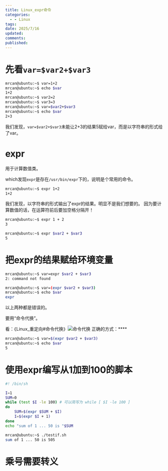 ```yaml
---
title: Linux_expr命令
categories:
  - - Linux
tags: 
date: 2025/7/16
updated: 
comments: 
published:
---
```

# 先看`var=$var2+$var3`
```sh
mrcan@ubuntu:~$ var=1+2
mrcan@ubuntu:~$ echo $var
1+2
mrcan@ubuntu:~$ var2=2
mrcan@ubuntu:~$ var3=3
mrcan@ubuntu:~$ var=$var2+$var3
mrcan@ubuntu:~$ echo $var
2+3
```
我们发现，`var=$var2+$var3`未能让2+3的结果5赋给var，而是以字符串的形式给了var。
# expr
用于计算数值类。

which发现`expr`是存在`/usr/bin/expr`下的，说明是个常用的命令。
```sh
mrcan@ubuntu:~$ expr 1+2
1+2
```
我们发现，以字符串的形式输出了expr的结果。明显不是我们想要的。
因为要计算数值的话，在运算符前后要加空格分隔开！
```sh
mrcan@ubuntu:~$ expr 1 + 2
3
```

```sh
mrcan@ubuntu:~$ expr $var2 + $var3
5
```
# 把expr的结果赋给环境变量
```sh
mrcan@ubuntu:~$ var=expr $var2 + $var3
2: command not found
```

```sh
mrcan@ubuntu:~$ var=(expr $var2 + $var3)
mrcan@ubuntu:~$ echo $var
expr
```
以上两种都是错误的。

要用“命令代换”。

看：《Linux_重定向#命令代换》![命令代换](Linux_重定向.md#命令代换)
正确的方式：****
```sh
mrcan@ubuntu:~$ var=$(expr $var2 + $var3)
mrcan@ubuntu:~$ echo $var
5
```


# 使用expr编写从1加到100的脚本
```sh
#! /bin/sh

I=1
SUM=0
while (test $I -le 100) # 可以简写为 while [ $I -le 100 ]
do
    SUM=$(expr $SUM + $I)
    I=$(expr $I + 1)
done
echo "sum of 1 ... 50 is "$SUM
```

```sh
mrcan@ubuntu:~$ ./testif.sh 
sum of 1 ... 50 is 505
```
# 乘号需要转义
